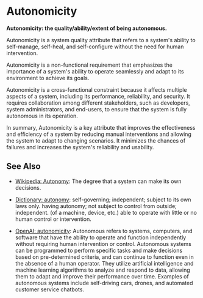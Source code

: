 # Autonomicity

**Autonomicity: the quality/ability/extent of being autonomous.**

<span data-chatgpt-prompt="explain autonomicity (system quality attribute, cross-functional constraint, non-functional requirement\)">

Autonomicity is a system quality attribute that refers to a system's ability to self-manage, self-heal, and self-configure without the need for human intervention. 

Autonomicity is a non-functional requirement that emphasizes the importance of a system's ability to operate seamlessly and adapt to its environment to achieve its goals. 

Autonomicity is a cross-functional constraint because it affects multiple aspects of a system, including its performance, reliability, and security. It requires collaboration among different stakeholders, such as developers, system administrators, and end-users, to ensure that the system is fully autonomous in its operation.

In summary, Autonomicity is a key attribute that improves the effectiveness and efficiency of a system by reducing manual interventions and allowing the system to adapt to changing scenarios. It minimizes the chances of failures and increases the system's reliability and usability.

</span>

## See Also

* [Wikipedia: Autonomy](https://wikipedia.org/wiki/Autonomy): The degree that a system can make its own decisions.

* [Dictionary: autonomy](https://www.dictionary.com/browse/autonomy): self-governing; independent; subject to its own laws only. having autonomy; not subject to control from outside; independent. (of a machine, device, etc.) able to operate with little or no human control or intervention.

* [OpenAI: autonomicity](https:://openai.com): <span data-chatgpt-prompt="define autonomicity (computers and software)">Autonomous refers to systems, computers, and software that have the ability to operate and function independently without requiring human intervention or control. Autonomous systems can be programmed to perform specific tasks and make decisions based on pre-determined criteria, and can continue to function even in the absence of a human operator. They utilize artificial intelligence and machine learning algorithms to analyze and respond to data, allowing them to adapt and improve their performance over time. Examples of autonomous systems include self-driving cars, drones, and automated customer service chatbots.</span>
